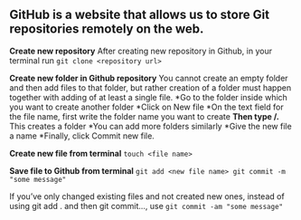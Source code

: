 ## GitHub is a website that allows us to store Git repositories remotely on the web.

**Create new repository**
After creating new repository in Github, in your terminal
    run `git clone <repository url>`

**Create new folder in Github repository**
You cannot create an empty folder and then add files to that folder, but rather creation of a folder must happen together with adding of at least a single file.
    *Go to the folder inside which you want to create another folder
    *Click on New file
    *On the text field for the file name, first write the folder name you want to create
    **Then type /.** This creates a folder
    *You can add more folders similarly
    *Give the new file a name
    *Finally, click Commit new file.

**Create new file from terminal**
`touch <file name>`

**Save file to Github from terminal**
`git add <new file name>
git commit -m "some message"`

If you’ve only changed existing files and not created new ones, instead of using git add . and then git commit..., use
`git commit -am "some message"`
